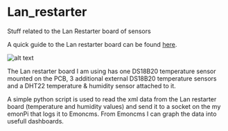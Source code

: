 # Lan_restarter
Stuff related to the Lan Restarter board of sensors

A quick guide to the Lan restarter board can be found <a href="https://wifimag.ro/pdf/lan-controller-v20-short-manual.pdf">here</a>.

![alt text](https://wifimag.ro/pic/detail/lan-controller-v2-big.jpg)

The Lan restarter board I am using has one DS18B20 temperature sensor mounted on the PCB, 3 additional external DS18B20 temperature sensors and a DHT22 temperature & humidity sensor attached to it.

A simple python script is used to read the xml data from the Lan restarter board (temperature and humidity values) and send it to a socket on the my emonPi that logs it to Emoncms.
From Emoncms I can graph the data into usefull dashboards.
